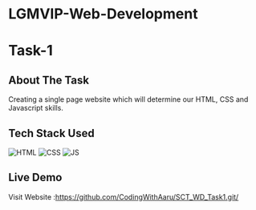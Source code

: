 # LGMVIP-Web-Development

# Task-1

## About The Task

Creating a single page website which will determine our HTML, CSS and Javascript skills.

## Tech Stack Used

![HTML](https://img.shields.io/badge/html5%20-%23E34F26.svg?&style=for-the-badge&logo=html5&logoColor=white)
![CSS](https://img.shields.io/badge/css3%20-%231572B6.svg?&style=for-the-badge&logo=css3&logoColor=white)
![JS](https://img.shields.io/badge/javascript%20-%23323330.svg?&style=for-the-badge&logo=javascript&logoColor=%23F7DF1E)

## Live Demo

Visit Website :https://github.com/CodingWithAaru/SCT_WD_Task1.git/
